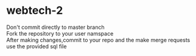 # webtech-2
Don't commit directly to master branch\
Fork the repository to your user namspace\
After making changes,commit to your repo and the make merge requests\
use the provided sql file
